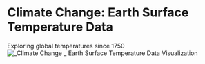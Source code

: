 # Climate Change: Earth Surface Temperature Data
Exploring global temperatures since 1750
![_Climate Change _ Earth Surface Temperature Data Visualization](https://user-images.githubusercontent.com/63921263/113175700-53cb8400-9269-11eb-85c4-e9457db255b8.png)
